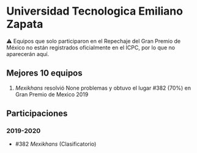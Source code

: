 # Universidad Tecnologica Emiliano Zapata

:warning: Equipos que solo participaron en el Repechaje del Gran Premio de México no están registrados oficialmente en el ICPC, por lo que no aparecerán aquí.

## Mejores 10 equipos

1. _Mexikhans_ resolvió None problemas y obtuvo el lugar #382 (70%) en Gran Premio de Mexico 2019

## Participaciones

### 2019-2020

- #382 _Mexikhans_ (Clasificatorio)



